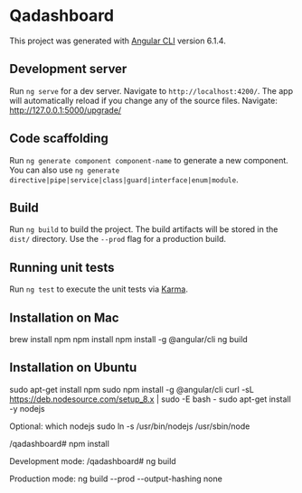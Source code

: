 # Qadashboard

This project was generated with [Angular CLI](https://github.com/angular/angular-cli) version 6.1.4.

## Development server

Run `ng serve` for a dev server. Navigate to `http://localhost:4200/`. The app will automatically reload if you change any of the source files.
Navigate: http://127.0.0.1:5000/upgrade/

## Code scaffolding

Run `ng generate component component-name` to generate a new component. You can also use `ng generate directive|pipe|service|class|guard|interface|enum|module`.

## Build

Run `ng build` to build the project. The build artifacts will be stored in the `dist/` directory. Use the `--prod` flag for a production build.

## Running unit tests

Run `ng test` to execute the unit tests via [Karma](https://karma-runner.github.io).


## Installation on Mac
brew install npm
npm install
npm install -g @angular/cli
ng build


## Installation on Ubuntu
sudo apt-get install npm
sudo npm install -g @angular/cli
curl -sL https://deb.nodesource.com/setup_8.x | sudo -E bash -
sudo apt-get install -y nodejs

Optional: 
which nodejs 
sudo ln -s /usr/bin/nodejs /usr/sbin/node

/qadashboard# npm install


Development mode:
/qadashboard# ng build

Production mode:
ng build --prod --output-hashing none 
